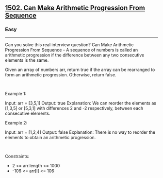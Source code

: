 <h2><a href="https://leetcode.com/problems/can-make-arithmetic-progression-from-sequence/">1502. Can Make Arithmetic Progression From Sequence</a></h2><h3>Easy</h3><hr>Can you solve this real interview question? Can Make Arithmetic Progression From Sequence - A sequence of numbers is called an arithmetic progression if the difference between any two consecutive elements is the same.

Given an array of numbers arr, return true if the array can be rearranged to form an arithmetic progression. Otherwise, return false.

 

Example 1:


Input: arr = [3,5,1]
Output: true
Explanation: We can reorder the elements as [1,3,5] or [5,3,1] with differences 2 and -2 respectively, between each consecutive elements.


Example 2:


Input: arr = [1,2,4]
Output: false
Explanation: There is no way to reorder the elements to obtain an arithmetic progression.


 

Constraints:

 * 2 <= arr.length <= 1000
 * -106 <= arr[i] <= 106